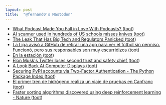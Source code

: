 ```yaml
---
layout: post
title:  "@fernand0's Mastodon"
---
```

*  [What Podcast Made You Fall in Love With Podcasts? ](https://lifehacker.com/what-podcast-made-you-fall-in-love-with-podcasts-185041338) ([toot](https://mastodon.social/@fernand0/110537373075397219))
*  [AI scanner used in hundreds of US schools misses knives ](https://www.bbc.com/news/technology-6534279) ([toot](https://mastodon.social/@fernand0/110537177943196455))
*  [The Leak That Has Big Tech and Regulators Panicked ](https://slate.com/technology/2023/05/ai-regulation-open-source-meta.htm) ([toot](https://mastodon.social/@fernand0/110536910964982885))
*  [La Liga avisó a GitHub de retirar una app para ver el fútbol sin permiso. Funcionó, pero sus responsables son muy escurridizos ](https://www.genbeta.com/actualidad/liga-aviso-a-github-retirar-app-para-ver-futbol-permiso-funciono-sus-responsables-muy-escurridizo) ([toot](https://mastodon.social/@fernand0/110536749261720423))
*  [En la estación ](https://www.flickr.com/photos/fernand0/52951616977) ([toot](https://mastodon.social/@fernand0/110536697442170685))
*  [Elon Musk's Twitter loses second trust and safety chief ](https://www.bbc.com/news/technology-6578632) ([toot](https://mastodon.social/@fernand0/110536404306333368))
*  [A Look Back At Computer Displays ](https://hackaday.com/2023/05/21/a-look-back-at-computer-displays) ([toot](https://mastodon.social/@fernand0/110536178606339550))
*  [Securing PyPI accounts via Two-Factor Authentication - The Python Package Index ](https://blog.pypi.org/posts/2023-05-25-securing-pypi-with-2fa) ([toot](https://mastodon.social/@fernand0/110536036537268363))
*  [El primer tren de hidrógeno realiza un viaje de pruebas en Canfranc ](https://aragondigital.es/huesca/2023/06/06/el-primer-tren-de-hidrogeno-realiza-un-viaje-de-pruebas-en-canfranc) ([toot](https://mastodon.social/@fernand0/110535627480541519))
*  [Faster sorting algorithms discovered using deep reinforcement learning - Nature ](https://www.nature.com/articles/s41586-023-06004-) ([toot](https://mastodon.social/@fernand0/110532677709349640))
